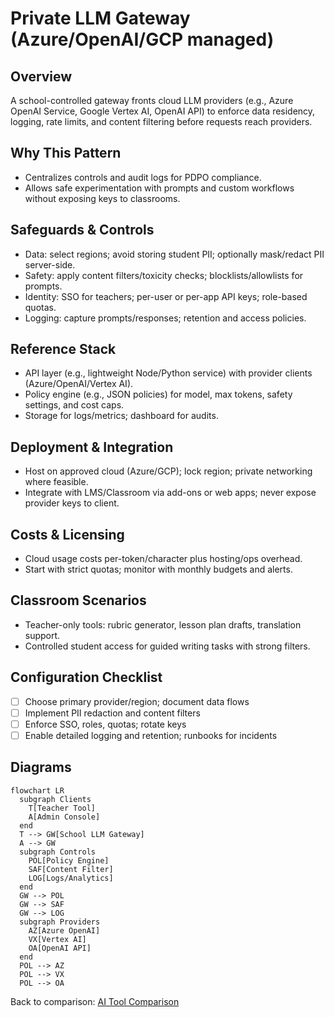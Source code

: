 # Private LLM Gateway (Azure/OpenAI/GCP managed)

## Overview
A school-controlled gateway fronts cloud LLM providers (e.g., Azure OpenAI Service, Google Vertex AI, OpenAI API) to enforce data residency, logging, rate limits, and content filtering before requests reach providers.

## Why This Pattern
- Centralizes controls and audit logs for PDPO compliance.
- Allows safe experimentation with prompts and custom workflows without exposing keys to classrooms.

## Safeguards & Controls
- Data: select regions; avoid storing student PII; optionally mask/redact PII server-side.
- Safety: apply content filters/toxicity checks; blocklists/allowlists for prompts.
- Identity: SSO for teachers; per-user or per-app API keys; role-based quotas.
- Logging: capture prompts/responses; retention and access policies.

## Reference Stack
- API layer (e.g., lightweight Node/Python service) with provider clients (Azure/OpenAI/Vertex AI).
- Policy engine (e.g., JSON policies) for model, max tokens, safety settings, and cost caps.
- Storage for logs/metrics; dashboard for audits.

## Deployment & Integration
- Host on approved cloud (Azure/GCP); lock region; private networking where feasible.
- Integrate with LMS/Classroom via add-ons or web apps; never expose provider keys to client.

## Costs & Licensing
- Cloud usage costs per-token/character plus hosting/ops overhead.
- Start with strict quotas; monitor with monthly budgets and alerts.

## Classroom Scenarios
- Teacher-only tools: rubric generator, lesson plan drafts, translation support.
- Controlled student access for guided writing tasks with strong filters.

## Configuration Checklist
- [ ] Choose primary provider/region; document data flows
- [ ] Implement PII redaction and content filters
- [ ] Enforce SSO, roles, quotas; rotate keys
- [ ] Enable detailed logging and retention; runbooks for incidents

## Diagrams
```mermaid
flowchart LR
  subgraph Clients
    T[Teacher Tool]
    A[Admin Console]
  end
  T --> GW[School LLM Gateway]
  A --> GW
  subgraph Controls
    POL[Policy Engine]
    SAF[Content Filter]
    LOG[Logs/Analytics]
  end
  GW --> POL
  GW --> SAF
  GW --> LOG
  subgraph Providers
    AZ[Azure OpenAI]
    VX[Vertex AI]
    OA[OpenAI API]
  end
  POL --> AZ
  POL --> VX
  POL --> OA
```

Back to comparison: [AI Tool Comparison](../ai-tool-comparison.md)
